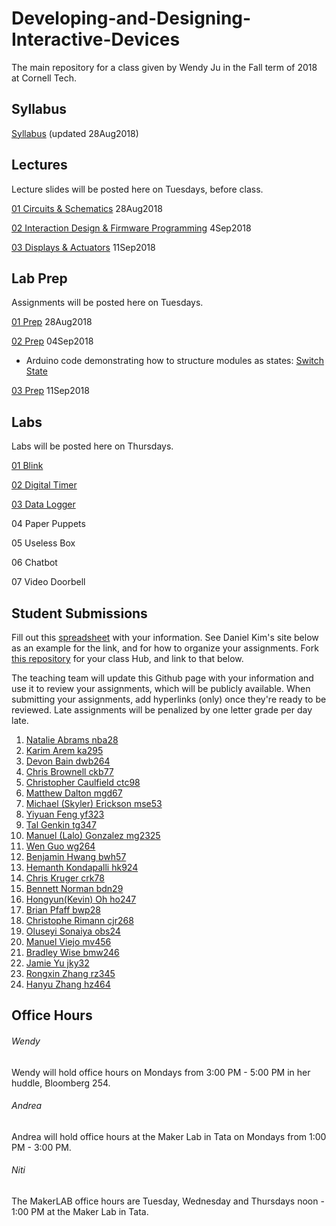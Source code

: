 # Developing-and-Designing-Interactive-Devices
The main repository for a class given by Wendy Ju in the Fall term of 2018 at Cornell Tech.

## Syllabus
[Syllabus](https://github.com/FAR-Lab/Developing-and-Designing-Interactive-Devices/blob/2018Fall/Syllabus_Fall18.pdf) (updated 28Aug2018)

## Lectures
Lecture slides will be posted here on Tuesdays, before class.

[01 Circuits & Schematics](https://github.com/FAR-Lab/Developing-and-Designing-Interactive-Devices/blob/2018Fall/Slides/01%20Circuits%20%26%20Schematics.pdf) 28Aug2018

[02 Interaction Design & Firmware Programming](https://github.com/FAR-Lab/Developing-and-Designing-Interactive-Devices/blob/2018Fall/Slides/02%20Interaction%20Design%20Firmware%20Programming.key.pdf) 4Sep2018

[03 Displays & Actuators](https://github.com/FAR-Lab/Developing-and-Designing-Interactive-Devices/blob/2018Fall/Slides/03DisplaysActuators.pdf) 11Sep2018

## Lab Prep 
Assignments will be posted here on Tuesdays.

[01 Prep](https://github.com/FAR-Lab/Developing-and-Designing-Interactive-Devices/wiki/preLab-01) 28Aug2018

[02 Prep](https://github.com/FAR-Lab/Developing-and-Designing-Interactive-Devices/wiki/preLab-02) 04Sep2018
  * Arduino code demonstrating how to structure modules as states: [Switch State ](https://github.com/FAR-Lab/Developing-and-Designing-Interactive-Devices/blob/docs/switchState.zip)

[03 Prep](https://github.com/FAR-Lab/Developing-and-Designing-Interactive-Devices/wiki/preLab-03) 11Sep2018
<!--04 Prep 18Sep2018
05 Prep 25Sep2018
06 Prep 02Oct2018 (Not due until 11Oct2018)
07 Prep 16Oct2018 -->

## Labs
Labs will be posted here on Thursdays.

[01 Blink](https://github.com/FAR-Lab/Developing-and-Designing-Interactive-Devices/wiki/Lab-01)
<!---1. [Lab #1](https://github.com/FAR-Lab/Developing-and-Designing-Interactive-Devices/wiki/Lab-%231)-->
[02 Digital Timer](https://github.com/FAR-Lab/Developing-and-Designing-Interactive-Devices/wiki/Lab-02)

[03 Data Logger](https://github.com/FAR-Lab/Developing-and-Designing-Interactive-Devices/wiki/Lab-03)

04 Paper Puppets

05 Useless Box

06 Chatbot

07 Video Doorbell

<!---%3. [Lab #3](https://github.com/FAR-Lab/Developing-and-Designing-Interactive-Devices/wiki/Lab3-Laser-Cutting-and-3d-Printing)
%4. [Lab #4](https://github.com/FAR-Lab/Developing-and-Designing-Interactive-Devices/wiki/Lab-%234)-->

## Student Submissions
Fill out this [spreadsheet](https://docs.google.com/spreadsheets/d/1jj1k6TqVeYlY_HoPcCLTnNt2-maIJkDGyz53OstApOA/edit#gid=0) with your information. See Daniel Kim's site below as an example for the link, and for how to organize your assignments. Fork [this repository](https://github.com/FAR-Lab/Interactive-Lab-Hub) for your class Hub, and link to that below.

The teaching team will update this Github page with your information and use it to review your assignments, which will be publicly available. When submitting your assignments, add hyperlinks (only) once they're ready to be reviewed. Late assignments will be penalized by one letter grade per day late.

1.	[	Natalie	Abrams	nba28	](	https://github.com/nabrams/interactive	)
1.	[	Karim	Arem	ka295	](	https://github.com/wario123/Interactive-Devices	)
1.	[	Devon	Bain	dwb264	](	https://github.com/dwb264/interactive-devices	)
1.	[	Chris	Brownell	ckb77	](	https://github.com/chrisbrownell/interactive	)
1.	[	Christopher	Caulfield	ctc98	](	https://github.com/ctcaulfield/Interactive-Lab-Hub	)
1.	[	Matthew	Dalton	mgd67	](	https://github.com/MattD18/Interactive-Lab-Hub	)
1.	[	Michael (Skyler)	Erickson	mse53	](	https://github.com/skyler1253/Interactive-Lab-Hub	)
1.	[	Yiyuan	Feng	yf323	](	https://github.com/Yiyuan7/Interactive-Lab-Hub	)
1.	[	Tal	Genkin	tg347	](	https://github.com/TalGenkin/Interactive--Device-Design	)
1.	[	Manuel (Lalo)	Gonzalez	mg2325	](	https://github.com/lalogf/designing-interactive-devices	)
1.	[	Wen	Guo	wg264	](	https://github.com/gw3218/Interactive-Lab-Hub	)
1.	[	Benjamin	Hwang	bwh57	](	https://github.com/bhwan1118/Interactive-Lab-Hub	)
1.	[	Hemanth	Kondapalli	hk924	](	https://github.com/hemanthk92/Interactive-Lab-Hub	)
1.	[	Chris	Kruger	crk78	](	https://github.com/ckruger0/Interactive-Lab-Hub	)
1.	[	Bennett	Norman	bdn29	](	https://github.com/bendnorman/Developing-and-Designing-Interactive-Devices-Hub	)
1.	[	Hongyun(Kevin)	Oh	ho247	](	https://github.com/contactkoh/interactive/	)
1.	[	Brian	Pfaff	bwp28	](	https://github.com/bripfaff/Interactive-Devices	)
1.	[	Christophe	Rimann	cjr268	](	https://github.com/infobiac/Interactive-Lab-Hub	)
1.	[	Oluseyi	Sonaiya	obs24	](	https://github.com/oluseyi/CT-InteractiveDevices	)
1.	[	Manuel	Viejo	mv456	](	https://github.com/mviejo33/Interactive-Lab-Hub	)
1.	[	Bradley	Wise	bmw246	](	https://github.com/bmwise14/Interactive-Lab-Hub	)
1.	[	Jamie	Yu	jky32	](	https://github.com/jamiekimyu/Interactive-Lab-Hub	)
1.	[	Rongxin	Zhang	rz345	](	https://github.com/RongxinZhang/interactive-device	)
1.	[	Hanyu 	Zhang	hz464	](	https://github.com/PGhzhang/Interactive-Lab-Hub	)


## Office Hours
###### Wendy
Wendy will hold office hours on Mondays from 3:00 PM - 5:00 PM in her huddle, Bloomberg 254. 

###### Andrea
Andrea will hold office hours at the Maker Lab in Tata on Mondays from 1:00 PM - 3:00 PM. 

###### Niti
The MakerLAB office hours are Tuesday, Wednesday and Thursdays noon - 1:00 PM at the Maker Lab in Tata. 

